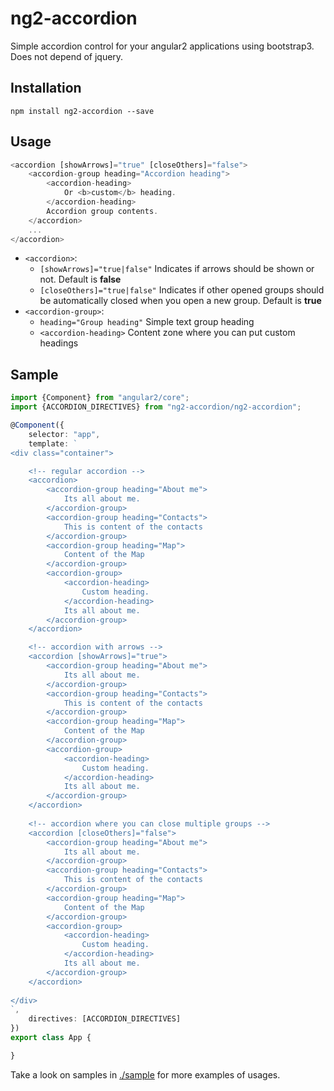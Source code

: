 # ng2-accordion

Simple accordion control for your angular2 applications using bootstrap3. Does not depend of jquery.

## Installation

`npm install ng2-accordion --save`

## Usage

```typescript
<accordion [showArrows]="true" [closeOthers]="false">
    <accordion-group heading="Accordion heading">
        <accordion-heading>
            Or <b>custom</b> heading.  
        </accordion-heading>
        Accordion group contents.
    </accordion>
    ...
</accordion>
```

* `<accordion>`:
    * `[showArrows]="true|false"` Indicates if arrows should be shown or not. Default is **false**
    * `[closeOthers]="true|false"` Indicates if other opened groups should be automatically closed when you open a new group. Default is **true**
* `<accordion-group>`:
    * `heading="Group heading"` Simple text group heading
    * `<accordion-heading>` Content zone where you can put custom headings

## Sample

```typescript
import {Component} from "angular2/core";
import {ACCORDION_DIRECTIVES} from "ng2-accordion/ng2-accordion";

@Component({
    selector: "app",
    template: `
<div class="container">

    <!-- regular accordion -->
    <accordion>
        <accordion-group heading="About me">
            Its all about me.
        </accordion-group>
        <accordion-group heading="Contacts">
            This is content of the contacts
        </accordion-group>
        <accordion-group heading="Map">
            Content of the Map
        </accordion-group>
        <accordion-group>
            <accordion-heading>
                Custom heading.  
            </accordion-heading>
            Its all about me.
        </accordion-group>
    </accordion>

    <!-- accordion with arrows -->
    <accordion [showArrows]="true">
        <accordion-group heading="About me">
            Its all about me.
        </accordion-group>
        <accordion-group heading="Contacts">
            This is content of the contacts
        </accordion-group>
        <accordion-group heading="Map">
            Content of the Map
        </accordion-group>
        <accordion-group>
            <accordion-heading>
                Custom heading.  
            </accordion-heading>
            Its all about me.
        </accordion-group>
    </accordion>
    
    <!-- accordion where you can close multiple groups -->
    <accordion [closeOthers]="false">
        <accordion-group heading="About me">
            Its all about me.
        </accordion-group>
        <accordion-group heading="Contacts">
            This is content of the contacts
        </accordion-group>
        <accordion-group heading="Map">
            Content of the Map
        </accordion-group>
        <accordion-group>
            <accordion-heading>
                Custom heading.  
            </accordion-heading>
            Its all about me.
        </accordion-group>
    </accordion>
    
</div>
`,
    directives: [ACCORDION_DIRECTIVES]
})
export class App {

}
```

Take a look on samples in [./sample](https://github.com/pleerock/ng2-accordion/tree/master/sample) for more examples of
usages.
